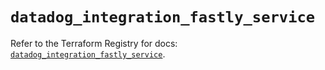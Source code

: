 # `datadog_integration_fastly_service`

Refer to the Terraform Registry for docs: [`datadog_integration_fastly_service`](https://registry.terraform.io/providers/datadog/datadog/3.69.0/docs/resources/integration_fastly_service).
